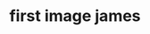 ---
# You don't need to edit this file, it's empty on purpose.
# Edit theme's home layout instead if you wanna make some changes
# See: https://jekyllrb.com/docs/themes/#overriding-theme-defaults
layout: page

# Background video and captions...
covervid: "/videos/Dreamscapes-SD.mp4"
hero-heading: "covervid"
hero-subheading: "Background Video Cover"
poster: "/assets/uploads/default.jpg"
masthead-video-credit-title: "Dreamscapes"
masthead-video-credit-name: "Jonathan Besler"

# SEO tags 
title: "first image james"
description: is this seen by pinterest...
author:
image: "/assets/uploads/poster.jpg"

#
youtube: "MQJ6oIy8cAE"
vimeo: "200177921"
---